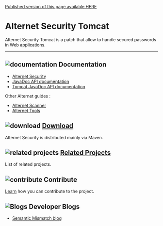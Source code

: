 <div class="nopub">
<a href="http://alternet.ml/alternet-libs/security-tomcat-8.0/index.html">
Published version of this page available HERE</a></div>

# Alternet Security Tomcat

Alternet Security Tomcat is a patch that allow to handle
secured passwords in Web applications.

---

## ![documentation](../images/docs.png) Documentation

* [Alternet Security](../security/security.html)
* [JavaDoc API documentation](../security/apidocs/index.html)
* [Tomcat JavaDoc API documentation](apidocs/index.html)

Other Alternet guides :

* [Alternet Scanner](../scanner/scanner.html)
* [Alternet Tools](../tools/tools.html)

## ![download](../images/download.png) [Download](../download.html)

Alternet Security is distributed mainly via Maven.


## ![related projects](../images/connect.png) [Related Projects](../related.html)

List of related projects.


## ![contribute](../images/settings.png) Contribute

[Learn](../contribute.html) how you can contribute to the project.


## ![Blogs](../images/blog2.png) Developer Blogs

* [Semantic Mismatch blog](http://semantic-mismatch.blogspot.fr/)


